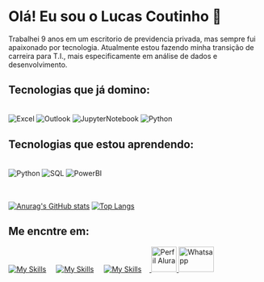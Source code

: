 # Olá! Eu sou o Lucas Coutinho 👋

Trabalhei 9 anos em um escritorio de previdencia privada, mas sempre fui apaixonado por tecnologia. Atualmente estou fazendo minha transição de carreira para T.I., mais especificamente em análise de dados e desenvolvimento.

## Tecnologias que já domino:

<div style="display: inline_block"></br>
    <img alt= "Excel" align="center" src= "https://img.shields.io/badge/Microsoft_Excel-217346?style=for-the-badge&logo=microsoft-excel&logoColor=white" >
    <img alt= "Outlook" align="center" src= "https://img.shields.io/badge/Microsoft_Outlook-0078D4?style=for-the-badge&logo=microsoft-outlook&logoColor=white" >
    <img alt= "JupyterNotebook" align="center" src= "https://img.shields.io/badge/jupyter-%23FA0F00.svg?style=for-the-badge&logo=jupyter&logoColor=white" >
    <img alt= "Python" align="center" src= "https://img.shields.io/badge/Colab-F9AB00?style=for-the-badge&logo=googlecolab&color=525252" >
    

## Tecnologias que estou aprendendo:
<div style="display: inline_block"></br>
  <img alt= "Python" align="center" src= "https://img.shields.io/badge/Python-14354C?style=for-the-badge&logo=python&logoColor=white" >
  <img alt= "SQL" align="center" src= "https://img.shields.io/badge/MySQL-00000F?style=for-the-badge&logo=mysql&logoColor=white">
  <img alt= "PowerBI" align="center" src= "https://img.shields.io/badge/power_bi-F2C811?style=for-the-badge&logo=powerbi&logoColor=black" >

</br>
</br>
</br>

[![Anurag's GitHub stats](https://github-readme-stats.vercel.app/api?username=Lucas-lcs26&show_icons=true&theme=dark)](https://github.com/Lucas-lcs26/github-readme-stats)
[![Top Langs](https://github-readme-stats.vercel.app/api/top-langs/?username=Lucas-lcs26&layout=compact&theme=dark)](https://github.com/anuraghazra/github-readme-stats)

## Me encntre em:

[![My Skills](https://skillicons.dev/icons?i=linkedin)](https://www.linkedin.com/in/lucas-coutinho-2a258317a/) &nbsp;&nbsp;&nbsp;&nbsp;[![My Skills](https://skillicons.dev/icons?i=instagram)](https://www.instagram.com/lucas_lcs26/)&nbsp;&nbsp;&nbsp;&nbsp;
[![My Skills](https://skillicons.dev/icons?i=gmail)](mailto:lucas.lcs26@yahoo.com.br)&nbsp;&nbsp;&nbsp;&nbsp;<a href="https://cursos.alura.com.br/user/lucas-lcs26"> <img alt= "Perfil Alura" align="" src= "https://avatars.githubusercontent.com/u/4975968?s=280&v=4" width="50" height="50" style="border-radius: 25 %;"></a><a href="https://wa.me/5548999341647"> <img alt= "Whatsapp" align="" src= "https://i.pinimg.com/originals/68/51/2b/68512b9e63c14816b1b2828968066205.png" width="70" height="50" style="border-radius: 25 %;">

<!--
**Lucas-lcs26/Lucas-lcs26** is a ✨ _special_ ✨ repository because its `README.md` (this file) appears on your GitHub profile.

Here are some ideas to get you started:

- 🔭 I’m currently working on ...
- 🌱 I’m currently learning ...
- 👯 I’m looking to collaborate on ...
- 🤔 I’m looking for help with ...
- 💬 Ask me about ...
- 📫 How to reach me: ...
- 😄 Pronouns: ...
- ⚡ Fun fact: ...
-->
